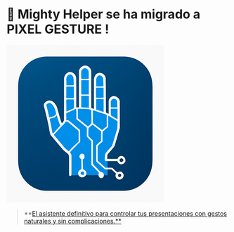 # 🚀 Mighty Helper se ha migrado a PIXEL GESTURE !
 
![MS Mighty Helper Logo](./images/mightyRM.png)

> **[El asistente definitivo para controlar tus presentaciones con gestos naturales y sin complicaciones.**](https://github.com/mr-lukhack/PixelGesture)
